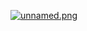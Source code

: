 <a href="https://www.imagemhost.com.br/image/lgWM0"><img src="https://www.imagemhost.com.br/images/2020/09/23/unnamed.md.png" alt="unnamed.png" border="0" /></a>
